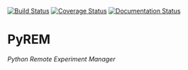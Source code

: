 [![Build Status](https://travis-ci.org/emichael/PyREM.svg?branch=master)](https://travis-ci.org/emichael/PyREM)
[![Coverage Status](https://coveralls.io/repos/emichael/PyREM/badge.svg?branch=master&service=github)](https://coveralls.io/github/emichael/PyREM?branch=master)
[![Documentation Status](https://readthedocs.org/projects/pyrem/badge/?version=latest)](http://pyrem.readthedocs.org/en/latest/?badge=latest)

# PyREM
*Python Remote Experiment Manager*
